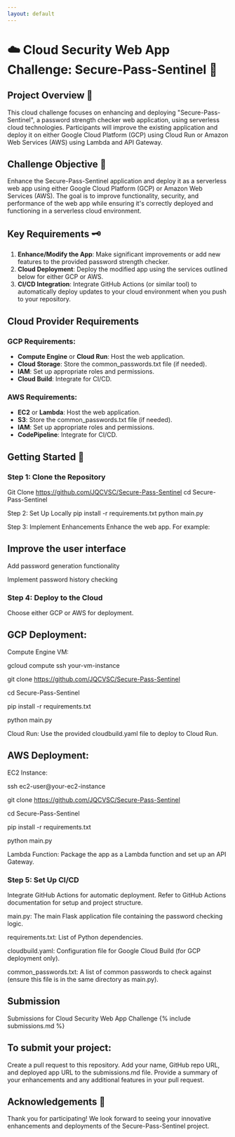```yaml
---
layout: default
---
```


# ☁️ Cloud Security Web App Challenge: Secure-Pass-Sentinel 🔐

## Project Overview 📂
This cloud challenge focuses on enhancing and deploying "Secure-Pass-Sentinel", a password strength checker web application, using serverless cloud technologies. Participants will improve the existing application and deploy it on either Google Cloud Platform (GCP) using Cloud Run or Amazon Web Services (AWS) using Lambda and API Gateway.

## Challenge Objective 🎯
Enhance the Secure-Pass-Sentinel application and deploy it as a serverless web app using either Google Cloud Platform (GCP) or Amazon Web Services (AWS). The goal is to improve functionality, security, and performance of the web app while ensuring it's correctly deployed and functioning in a serverless cloud environment.

## Key Requirements 🗝️
1. **Enhance/Modify the App**: Make significant improvements or add new features to the provided password strength checker.
2. **Cloud Deployment**: Deploy the modified app using the services outlined below for either GCP or AWS.
3. **CI/CD Integration**: Integrate GitHub Actions (or similar tool) to automatically deploy updates to your cloud environment when you push to your repository.

## Cloud Provider Requirements

### GCP Requirements:
- **Compute Engine** or **Cloud Run**: Host the web application.
- **Cloud Storage**: Store the common_passwords.txt file (if needed).
- **IAM**: Set up appropriate roles and permissions.
- **Cloud Build**: Integrate for CI/CD.

### AWS Requirements:
- **EC2** or **Lambda**: Host the web application.
- **S3**: Store the common_passwords.txt file (if needed).
- **IAM**: Set up appropriate roles and permissions.
- **CodePipeline**: Integrate for CI/CD.

## Getting Started 🚀

### Step 1: Clone the Repository

Git Clone https://github.com/JQCVSC/Secure-Pass-Sentinel
cd Secure-Pass-Sentinel

Step 2: Set Up Locally
pip install -r requirements.txt
python main.py

Step 3: Implement Enhancements
Enhance the web app. For example:

## Improve the user interface
Add password generation functionality

Implement password history checking

### Step 4: Deploy to the Cloud

Choose either GCP or AWS for deployment.

## GCP Deployment:

Compute Engine VM:

gcloud compute ssh your-vm-instance

git clone https://github.com/JQCVSC/Secure-Pass-Sentinel

cd Secure-Pass-Sentinel

pip install -r requirements.txt

python main.py

Cloud Run: Use the provided cloudbuild.yaml file to deploy to Cloud Run.

## AWS Deployment:
EC2 Instance:

ssh ec2-user@your-ec2-instance

git clone https://github.com/JQCVSC/Secure-Pass-Sentinel

cd Secure-Pass-Sentinel

pip install -r requirements.txt

python main.py

Lambda Function: Package the app as a Lambda function and set up an API Gateway.

### Step 5: Set Up CI/CD
Integrate GitHub Actions for automatic deployment. Refer to GitHub Actions documentation for setup and project structure.

main.py: The main Flask application file containing the password checking logic.

requirements.txt: List of Python dependencies.

cloudbuild.yaml: Configuration file for Google Cloud Build (for GCP deployment only).

common_passwords.txt: A list of common passwords to check against (ensure this file is in the same directory as main.py).

## Submission

Submissions for Cloud Security Web App Challenge
{% include submissions.md %}

## To submit your project:

Create a pull request to this repository.
Add your name, GitHub repo URL, and deployed app URL to the submissions.md file.
Provide a summary of your enhancements and any additional features in your pull request.

## Acknowledgements 👏
Thank you for participating! We look forward to seeing your innovative enhancements and deployments of the Secure-Pass-Sentinel project.
